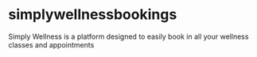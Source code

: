 # simplywellnessbookings
Simply Wellness is a platform designed to easily book in all your wellness classes and appointments
